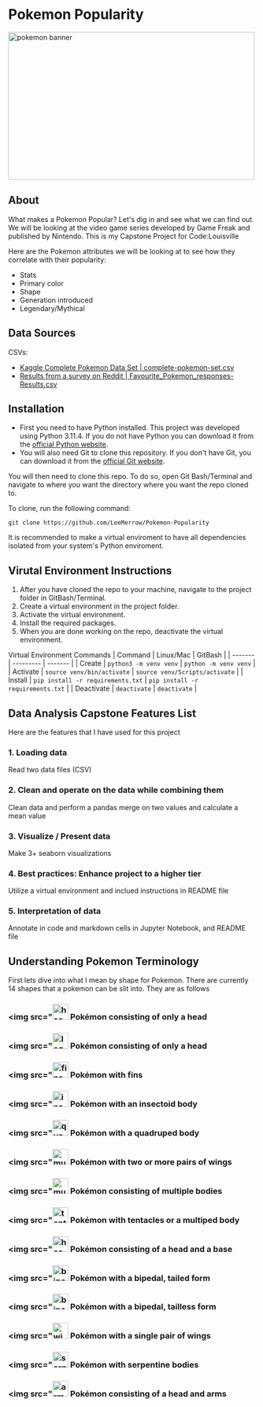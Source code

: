 # Pokemon Popularity
<img src="https://upload.wikimedia.org/wikipedia/commons/9/98/International_Pok%C3%A9mon_logo.svg" alt="pokemon banner" width="500" height="300">

## About
What makes a Pokemon Popular? Let's dig in and see what we can find out. We will be looking at the video game series developed by Game Freak and published by Nintendo. This is my Capstone Project for Code:Louisville

Here are the Pokemon attributes we will be looking at to see how they correlate with their popularity:

- Stats
- Primary color
- Shape
- Generation introduced
- Legendary/Mythical

## Data Sources
CSVs:
- [Kaggle Complete Pokemon Data Set | complete-pokemon-set.csv](https://www.kaggle.com/datasets/kylekohnen/complete-pokemon-data-set)
- [Results from a survey on Reddit | Favourite_Pokemon_responses-Results.csv](https://docs.google.com/spreadsheets/d/1c16Wh4AawHGbTi3Eq1DGZQdM4FMUlJO1YwXJZ_ylRvg/edit#gid=557303698)

## Installation
- First you need to have Python installed. This project was developed using Python 3.11.4. If you do not have Python you can download it from the [official Python website](https://www.python.org/downloads/).
- You will also need Git to clone this repository. If you don't have Git, you can download it from the [official Git website](https://git-scm.com/downloads).

You will then need to clone this repo. To do so, open Git Bash/Terminal and navigate to where you want the directory where you want the repo cloned to.

To clone, run the following command:

```
git clone https://github.com/LeeMerrow/Pokemon-Popularity
```
It is recommended to make a virtual enviroment to have all dependencies isolated from your system's Python enviroment.

##  Virutal Environment Instructions
1. After you have cloned the repo to your machine, navigate to the project 
folder in GitBash/Terminal.
1. Create a virtual environment in the project folder. 
1. Activate the virtual environment.
1. Install the required packages. 
1. When you are done working on the repo, deactivate the virtual environment.

Virtual Environment Commands
| Command | Linux/Mac | GitBash |
| ------- | --------- | ------- |
| Create | `python3 -m venv venv` | `python -m venv venv` |
| Activate | `source venv/bin/activate` | `source venv/Scripts/activate` |
| Install | `pip install -r requirements.txt` | `pip install -r requirements.txt` |
| Deactivate | `deactivate` | `deactivate` |

## Data Analysis Capstone Features List
Here are the features that I have used for this project

### 1. Loading data
Read two data files (CSV)
### 2. Clean and operate on the data while combining them
Clean data and perform a pandas merge on two values and calculate a mean value
### 3. Visualize / Present data
Make 3+ seaborn visualizations
### 4. Best practices: Enhance project to a higher tier
Utilize a virtual environment and inclued instructions in README file
### 5. Interpretation of data
Annotate in code and markdown cells in Jupyter Notebook, and README file

## Understanding Pokemon Terminology
First lets dive into what I mean by shape for Pokemon. There are currently 14 shapes that a pokemon can be slit into. They are as follows

### <img src="<img src="https://archives.bulbagarden.net/media/upload/d/da/Body01.png" alt="head shape" width="32" height="32">  Pokémon consisting of only a head

### <img src="<img src="https://archives.bulbagarden.net/media/upload/d/da/Body07.png" alt="legs shape" width="32" height="32">  Pokémon consisting of only a head

### <img src="<img src="https://archives.bulbagarden.net/media/upload/d/da/Body03.png" alt="fins shape" width="32" height="32">  Pokémon with fins

### <img src="<img src="https://archives.bulbagarden.net/media/upload/d/da/Body14.png" alt="insectoid shape" width="32" height="32">  Pokémon with an insectoid body

### <img src="<img src="https://archives.bulbagarden.net/media/upload/d/da/Body08.png" alt="quadruped shape" width="32" height="32">  Pokémon with a quadruped body

### <img src="<img src="https://archives.bulbagarden.net/media/upload/d/da/Body13.png" alt="multi_wing shape" width="32" height="32">  Pokémon with two or more pairs of wings

### <img src="<img src="https://archives.bulbagarden.net/media/upload/d/da/Body11.png" alt="multi_bodies shape" width="32" height="32">  Pokémon consisting of multiple bodies

### <img src="<img src="https://archives.bulbagarden.net/media/upload/d/da/Body10.png" alt="tentacles shape" width="32" height="32">  Pokémon with tentacles or a multiped body

### <img src="<img src="https://archives.bulbagarden.net/media/upload/d/da/Body05.png" alt="head_base shape" width="32" height="32">  Pokémon consisting of a head and a base

### <img src="<img src="https://archives.bulbagarden.net/media/upload/d/da/Body06.png" alt="bipedal_tail shape" width="32" height="32">  Pokémon with a bipedal, tailed form

### <img src="<img src="https://archives.bulbagarden.net/media/upload/d/da/Body12.png" alt="bipedal_tailless shape" width="32" height="32">  Pokémon with a bipedal, tailless form

### <img src="<img src="https://archives.bulbagarden.net/media/upload/d/da/Body09.png" alt="wings shape" width="32" height="32">  Pokémon with a single pair of wings

### <img src="<img src="https://archives.bulbagarden.net/media/upload/d/da/Body02.png" alt="serpentine shape" width="32" height="32">  Pokémon with serpentine bodies

### <img src="<img src="https://archives.bulbagarden.net/media/upload/d/da/Body04.png" alt="arms shape" width="32" height="32">  Pokémon consisting of a head and arms

